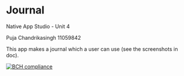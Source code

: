 # Journal
Native App Studio - Unit 4

Puja Chandrikasingh 11059842

This app makes a journal which a user can use (see the screenshots in doc).

[![BCH compliance](https://bettercodehub.com/edge/badge/P-SP/Journal?branch=master)](https://bettercodehub.com/)

